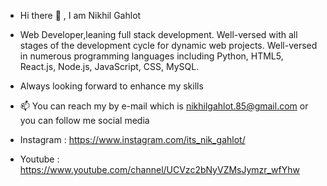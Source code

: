 -  Hi there 👋 , I am Nikhil Gahlot
- Web Developer,leaning full stack development. Well-versed with all stages of the development cycle for dynamic web projects. Well-versed in numerous 
  programming languages including Python, HTML5, React.js, Node.js, JavaScript, CSS, MySQL. 
- Always looking forward to enhance my skills
- 📫 You can reach my by e-mail which is nikhilgahlot.85@gmail.com or you can follow me social media

- Instagram : https://www.instagram.com/its_nik_gahlot/
- Youtube : https://www.youtube.com/channel/UCVzc2bNyVZMsJymzr_wfYhw

<!---
Nikhil0090/Nikhil0090 is a ✨ special ✨ repository because its `README.md` (this file) appears on your GitHub profile.
You can click the Preview link to take a look at your changes.
--->
